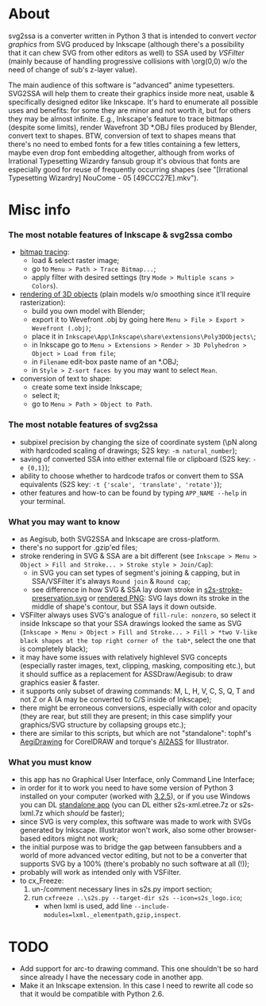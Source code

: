 # About
svg2ssa is a converter written in Python 3 that is intended to convert *vector graphics* from SVG produced by Inkscape (although there's a possibility that it can chew SVG from other editors as well) to SSA used by *VSFilter* (mainly because of handling progressive collisions with \org(0,0) w/o the need of change of sub's z-layer value).

The main audience of this software is "advanced" anime typesetters. SVG2SSA will help them to create their graphics inside more neat, usable & specifically designed editor like Inkscape. It's hard to enumerate all possible uses and benefits: for some they are minor and not worth it, but for others they may be almost infinite. E.g., Inkscape's feature to trace bitmaps (despite some limits), render Wavefront 3D *.OBJ files produced by Blender, convert text to shapes. BTW, conversion of text to shapes means that there's no need to embed fonts for a few titles containing a few letters, maybe even drop font embedding altogether, although from works of Irrational Typesetting Wizardry fansub group it's obvious that fonts are especially good for reuse of frequently occurring shapes (see "[Irrational Typesetting Wizardry] NouCome - 05 [49CCC27E].mkv").


# Misc info
### The most notable features of Inkscape & svg2ssa combo
* [bitmap tracing][1]:
    * load & select raster image;
    * go to `Menu > Path > Trace Bitmap...`;
    * apply filter with desired settings (try `Mode > Multiple scans > Colors`).
* [rendering of 3D objects][2] (plain models w/o smoothing since it'll require rasterization):
    * build you own model with Blender;
    * export it to Wevefront .obj by going here `Menu > File > Export > Wevefront (.obj)`;
    * place it in `Inkscape\App\Inkscape\share\extensions\Poly3DObjects\`;
    * in Inkscape go to `Menu > Extensions > Render > 3D Polyhedron > Object > Load from file`;
    * in `Filename` edit-box paste name of an *.OBJ;
    * in `Style > Z-sort faces by` you may want to select `Mean`.
* conversion of text to shape:
    * create some text inside Inkscape;
    * select it;
    * go to `Menu > Path > Object to Path`.

### The most notable features of svg2ssa
* subpixel precision by changing the size of coordinate system (\pN along with hardcoded scaling of drawings; S2S key: `-m natural_number`);
* saving of converted SSA into either external file or clipboard (S2S key: `-e {0,1}`);
* ability to choose whether to hardcode trafos or convert them to SSA equivalents (S2S key: `-t {'scale', 'translate', 'rotate'}`);
* other features and how-to can be found by typing `APP_NAME --help` in your terminal.

### What you may want to know
* as Aegisub, both SVG2SSA and Inkscape are cross-platform.
* there's no support for .gzip'ed files;
* stroke rendering in SVG & SSA are a bit different (see `Inkscape > Menu > Object > Fill and Stroke... > Stroke style > Join/Cap`):
	* in SVG you can set types of segment's joining & capping, but in SSA/VSFilter it's always `Round join` & `Round cap`;
	* see difference in how SVG & SSA lay down stroke in [s2s-stroke-preservation.svg][3] or [rendered PNG][4]: SVG lays down its stroke in the middle of shape's contour, but SSA lays it down outside.
* VSFilter always uses SVG's analogue of `fill-rule: nonzero`, so select it inside Inkscape so that your SSA drawings looked the same as SVG (`Inkscape > Menu > Object > Fill and Stroke... > Fill > *two V-like black shapes at the top right corner of the tab*`, select the one that is completely black);
* it may have some issues with relatively highlevel SVG concepts (especially raster images, text, clipping, masking, compositing etc.), but it should suffice as a replacement for ASSDraw/Aegisub: to draw graphics easier & faster.
* it supports only subset of drawing commands: M, L, H, V, C, S, Q, T and not Z or A (A may be converted to C/S inside of Inkscape);
* there might be erroneous conversions, especially with color and opacity (they are rear, but still they are present; in this case simplify your graphics/SVG structure by collapsing groups etc.);
* there are similar to this scripts, but which are not "standalone": tophf's [AegiDrawing][5] for CorelDRAW and torque's [AI2ASS][6] for Illustrator.

### What you must know
* this app has no Graphical User Interface, only Command Line Interface;
* in order for it to work you need to have some version of Python 3 installed on your computer (worked with [3.2.5][7]), or if you use Windows you can DL [standalone app][8] (you can DL either s2s-xml.etree.7z or s2s-lxml.7z which *should* be faster);
* since SVG is very complex, this software was made to work with SVGs generated by Inkscape. Illustrator won't work, also some other browser-based editors might not work;
* the initial purpose was to bridge the gap between fansubbers and a world of more advanced vector editing, but not to be a converter that supports SVG by a 100% (there's probably no such software at all (!));
* probably will work as intended only with VSFilter.
* to cx_Freeze:
    1. un-/comment necessary lines in s2s.py import section;
    2. run `cxfreeze ..\s2s.py --target-dir s2s --icon=s2s_logo.ico`;
        * when lxml is used, add line `--include-modules=lxml._elementpath,gzip,inspect`.

[1]: https://github.com/8day/svg2ssa/blob/pub/examples/FREEDOM.svg.ass.png                              "Bitmap tracing"
[2]: https://github.com/8day/svg2ssa/blob/pub/examples/plane.svg.ass.png                                "Rendering of 3D objects"
[3]: https://github.com/8day/svg2ssa/blob/pub/examples/s2s-stroke-preservation.svg                      "s2s-stroke-preservation.svg"
[4]: https://github.com/8day/svg2ssa/blob/pub/examples/s2s-stroke-preservation.png                      "s2s-stroke-preservation.png"
[5]: http://www.fansubs.ru/forum/viewtopic.php?p=523046&sid=1312f5ed191ccf05e7af622a9e053f01#523046     "tophf's AegiDrawing"
[6]: http://github.com/torque/AI2ASS                                                                    "torque's AI2ASS"
[7]: http://www.python.org/download/releases/3.2.5/                                                     "Python 3.2.5"
[8]: http://www.mediafire.com/folder/ihrh3ti06fm14/s2s                                                  "extra files for svg2ssa"


# TODO
- Add support for arc-to drawing command. This one shouldn't be so hard since already I have the necessary code in another app.
- Make it an Inkscape extension. In this case I need to rewrite all code so that it would be compatible with Python 2.6.
